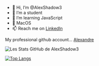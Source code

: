- 👋 Hi, I’m @AlexShadow3
- 👀 I’m a student
- 🌱 I’m learning JavaScript
- 💞️ MacOS
- 📫 Reach me on [LinkedIn](https://www.linkedin.com/in/alexandre-bobis-3a1782221/)

My professional github account... [Alexandre](www.github.com/AlexandreBobis)

![Les Stats GitHub de AlexShadow3](https://github-readme-stats.vercel.app/api?username=alexshadow3&show_icons=true&theme=onedark)

[![Top Langs](https://github-readme-stats.vercel.app/api/top-langs/?username=alexshadow3)](https://github.com/anuraghazra/github-readme-stats)
